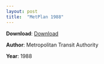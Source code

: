 ```yaml
---
layout: post
title:  "MetPlan 1988"
---
```


**Download**: [Download](./docs/metplan1988.pdf)

**Author**: Metropolitan Transit Authority

**Year**: 1988